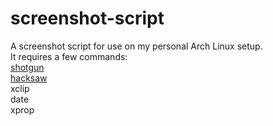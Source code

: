 # screenshot-script
A screenshot script for use on my personal Arch Linux setup.  
It requires a few commands:  
[shotgun](https://github.com/neXromancers/shotgun)  
[hacksaw](https://github.com/neXromancers/hacksaw)  
xclip  
date  
xprop  
